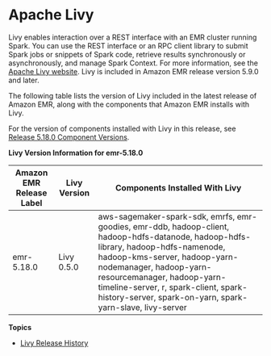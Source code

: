 # Apache Livy<a name="emr-livy"></a>

Livy enables interaction over a REST interface with an EMR cluster running Spark\. You can use the REST interface or an RPC client library to submit Spark jobs or snippets of Spark code, retrieve results synchronously or asynchronously, and manage Spark Context\. For more information, see the [Apache Livy website](https://livy.incubator.apache.org/)\. Livy is included in Amazon EMR release version 5\.9\.0 and later\.

The following table lists the version of Livy included in the latest release of Amazon EMR, along with the components that Amazon EMR installs with Livy\.

For the version of components installed with Livy in this release, see [Release 5\.18\.0 Component Versions](emr-release-5x.md#emr-5180-release)\.


**Livy Version Information for emr\-5\.18\.0**  

| Amazon EMR Release Label | Livy Version | Components Installed With Livy | 
| --- | --- | --- | 
| emr\-5\.18\.0 | Livy 0\.5\.0 | aws\-sagemaker\-spark\-sdk, emrfs, emr\-goodies, emr\-ddb, hadoop\-client, hadoop\-hdfs\-datanode, hadoop\-hdfs\-library, hadoop\-hdfs\-namenode, hadoop\-kms\-server, hadoop\-yarn\-nodemanager, hadoop\-yarn\-resourcemanager, hadoop\-yarn\-timeline\-server, r, spark\-client, spark\-history\-server, spark\-on\-yarn, spark\-yarn\-slave, livy\-server | 

**Topics**
+ [Livy Release History](Livy-release-history.md)